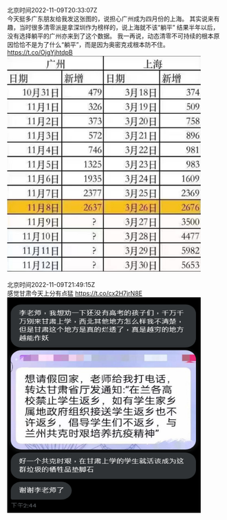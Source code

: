 北京时间2022-11-09T20:33:07Z<br>今天挺多广东朋友给我发这张图的，说担心广州成为四月份的上海。
其实说来有趣，当时很多清零派是拿深圳作为榜样的，说上海就不该“躺平”
结果半年以后，没有选择躺平的广州亦来到了这个数据。
我一再说，动态清零不可持续的根本原因恰恰不是为了什么“躺平”，而是因为奥密克戎根本防不住。 https://t.co/OjgYjhtdpB<br><img src='/temp/image/2022/o-Month-11/1590321587999629313_0.jpg' width='450' height='500'><br><br>北京时间2022-11-09T21:49:15Z<br>感觉甘肃今天上分有点猛 https://t.co/cx2H7jrN8E<br><img src='/temp/image/2022/o-Month-11/1590340746175209472_0.jpg' width='450' height='500'><br><br>